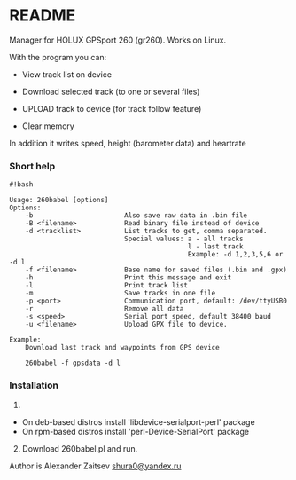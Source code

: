# README #

Manager for HOLUX GPSport 260 (gr260). Works on Linux.

With the program you can:

 * View track list on device

* Download selected track (to one or several files)

* UPLOAD track to device (for track follow feature)

* Clear memory

In addition it writes speed, height (barometer data) and heartrate

### Short help ###

```
#!bash

Usage: 260babel [options]
Options:
	-b                       Also save raw data in .bin file
	-B <filename>            Read binary file instead of device
	-d <tracklist>           List tracks to get, comma separated.
                             Special values: a - all tracks
                                             l - last track
                                             Example: -d 1,2,3,5,6 or -d l
	-f <filename>            Base name for saved files (.bin and .gpx)
	-h                       Print this message and exit
	-l                       Print track list
	-m                       Save tracks in one file
	-p <port>                Communication port, default: /dev/ttyUSB0
	-r                       Remove all data
	-s <speed>               Serial port speed, default 38400 baud
	-u <filename>            Upload GPX file to device.

Example:
	Download last track and waypoints from GPS device

	260babel -f gpsdata -d l

```

### Installation ###

1. 
- On deb-based distros install 'libdevice-serialport-perl' package
- On rpm-based distros install 'perl-Device-SerialPort' package

2. Download 260babel.pl and run.

Author is Alexander Zaitsev <shura0@yandex.ru>
